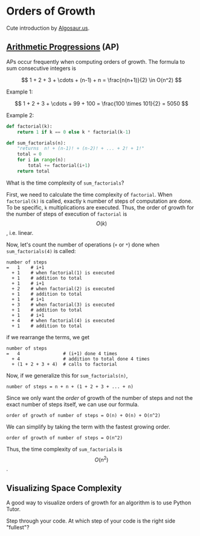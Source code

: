 # Orders of Growth

Cute introduction by [Algosaur.us](http://algosaur.us/algorithmic-complexity/).

## [Arithmetic Progressions](https://en.wikipedia.org/wiki/Arithmetic_progression) (AP)

APs occur frequently when computing orders of growth. The formula to sum consecutive integers is

$$
1 + 2 + 3 + \cdots + (n-1) + n = \frac{n(n+1)}{2} \in O(n^2)
$$

Example 1:

$$
1 + 2 + 3 + \cdots + 99 + 100 = \frac{100 \times 101}{2} = 5050
$$

Example 2:

```python
def factorial(k):
    return 1 if k == 0 else k * factorial(k-1)

def sum_factorials(n):
    "returns  n! + (n-1)! + (n-2)! + ... + 2! + 1!"
    total = 0
    for i in range(n):
        total += factorial(i+1)
    return total
```

What is the time complexity of `sum_factorials`?

First, we need to calculate the time complexity of `factorial`.
When `factorial(k)` is called, exactly `k` number of steps of computation are done.
To be specific, `k` multiplications are executed.
Thus, the order of growth for the number of steps of execution of `factorial` is $$O(k)$$, i.e. linear.

Now, let's count the number of operations (`+` or `*`) done when `sum_factorials(4)` is called:

```
number of steps
=   1    # i+1
  + 1    # when factorial(1) is executed
  + 1    # addition to total
  + 1    # i+1
  + 2    # when factorial(2) is executed
  + 1    # addition to total
  + 1    # i+1
  + 3    # when factorial(3) is executed
  + 1    # addition to total
  + 1    # i+1
  + 4    # when factorial(4) is executed
  + 1    # addition to total
```

if we rearrange the terms, we get

```
number of steps
=   4                # (i+1) done 4 times
  + 4                # addition to total done 4 times
  + (1 + 2 + 3 + 4)  # calls to factorial
```

Now, if we generalize this for `sum_factorials(n)`,

```
number of steps = n + n + (1 + 2 + 3 + ... + n)
```

Since we only want the *order* of growth of the number of steps and not the exact number of steps itself, we can use our formula.

```
order of growth of number of steps = O(n) + O(n) + O(n^2)
```

We can simplify by taking the term with the fastest growing order.

```
order of growth of number of steps = O(n^2)
```

Thus, the time complexity of `sum_factorials` is $$O(n^2)$$.

## Visualizing Space Complexity

A good way to visualize orders of growth for an algorithm is to use Python Tutor.

Step through your code. At which step of your code is the right side "fullest"?
